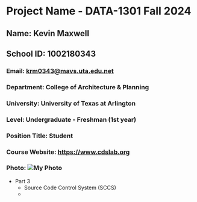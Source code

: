 # Project Name - DATA-1301 Fall 2024
## Name: Kevin Maxwell
## School ID: 1002180343
### Email: krm0343@mavs.uta.edu.net
### Department: College of Architecture & Planning
### University: University of Texas at Arlington
### Level: Undergraduate - Freshman (1st year)
### Position Title: Student
### Course Website: https://www.cdslab.org
### Photo: ![My Photo](/Users/utastudentaccount/Downloads)

* Part 3
	* Source Code Control System (SCCS)
	* 
